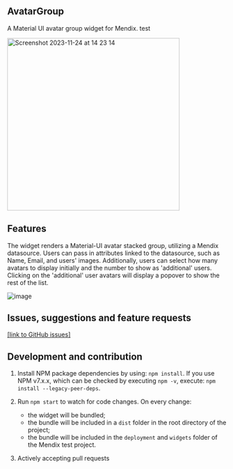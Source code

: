 ## AvatarGroup

A Material UI avatar group widget for Mendix.  test

<img width="396" alt="Screenshot 2023-11-24 at 14 23 14" src="https://github.com/cryy-bit/avatargroup/assets/77331038/9cb1277e-f1ae-4e7f-8d4e-f0121b23e250">

## Features
The widget renders a Material-UI avatar stacked group, utilizing a Mendix datasource. Users can pass in attributes linked to the datasource, such as Name, Email, and users' images. Additionally, users can select how many avatars to display initially and the number to show as 'additional' users. Clicking on the 'additional' user avatars will display a popover to show the rest of the list.

![image](https://github.com/cryy-bit/avatargroup/assets/77331038/c7655e07-7285-45ac-85ee-27a83f8376fa)


## Issues, suggestions and feature requests
[[link to GitHub issues]](https://github.com/cryy-bit/avatargroup/issues)

## Development and contribution
1. Install NPM package dependencies by using: `npm install`. If you use NPM v7.x.x, which can be checked by executing `npm -v`, execute: `npm install --legacy-peer-deps`.
2. Run `npm start` to watch for code changes. On every change:
    - the widget will be bundled;
    - the bundle will be included in a `dist` folder in the root directory of the project;
    - the bundle will be included in the `deployment` and `widgets` folder of the Mendix test project.

3. Actively accepting pull requests 
